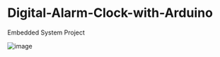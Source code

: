 # Digital-Alarm-Clock-with-Arduino
Embedded System Project


![image](https://user-images.githubusercontent.com/68374167/124458729-009c2c80-dd96-11eb-987f-3c81348a860b.png)

